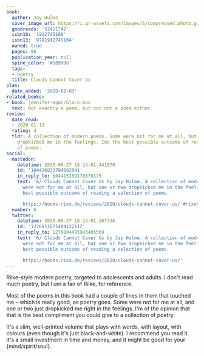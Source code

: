 ```yaml
---
book:
  author: Jay Hulme
  cover_image_url: https://i.gr-assets.com/images/S/compressed.photo.goodreads.com/books/1566762340l/52421742._SX318_SY475_.jpg
  goodreads: '52421742'
  isbn10: '1912745100'
  isbn13: '9781912745104'
  owned: true
  pages: 96
  publication_year: null
  spine_color: '#18999e'
  tags:
  - poetry
  title: Clouds Cannot Cover Us
plan:
  date_added: '2020-01-03'
related_books:
- book: jennifer-egan/black-box
  text: Not exactly a poem, but not not a poem either.
review:
  date_read:
  - 2020-01-13
  rating: 4
  tldr: A collection of modern poems. Some were not for me at all, but one or two
    dropkicked me in the feelings. Imo the best possible outcome of reading a selection
    of poems.
social:
  mastodon:
    datetime: 2020-06-27 18:14:01.441070
    id: '104416833784682041'
    in_reply_to: 104415159176876375
    text: '6/ Clouds Cannot Cover Us by Jay Hulme. A collection of modern poems. Some
      were not for me at all, but one or two dropkicked me in the feelings. Imo the
      best possible outcome of reading a selection of poems.

      https://books.rixx.de/reviews/2020/clouds-cannot-cover-us/ #rixxReads'
  number: 6
  twitter:
    datetime: 2020-06-27 18:14:01.167736
    id: '1276911671404122112'
    in_reply_to: 1276804495943405569
    text: '6/ Clouds Cannot Cover Us by Jay Hulme. A collection of modern poems. Some
      were not for me at all, but one or two dropkicked me in the feelings. Imo the
      best possible outcome of reading a selection of poems.

      https://books.rixx.de/reviews/2020/clouds-cannot-cover-us/'
---
```


Rilke-style modern poetry, targeted to adolescents and adults. I don't read much poetry, but I *am* a fan of Rilke, for reference.

Most of the poems in this book had a couple of lines in them that touched me – which is really good, as poetry goes. Some were not for me at all, and one or two just dropkicked me right in the feelings. I'm of the opinion that that is the best compliment you could give to a collection of poetry.

It's a slim, well-printed volume that plays with words, with layout, with colours (even though it's just black-and-white). I recommend you read it. It's a small investment in time and money, and it might be good for your {mind/spirit/soul}.
